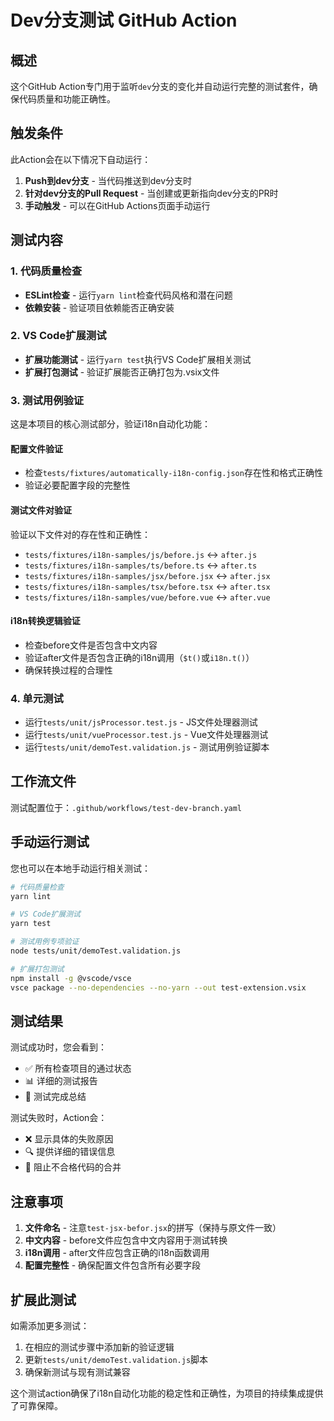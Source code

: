 # Dev分支测试 GitHub Action

## 概述

这个GitHub Action专门用于监听`dev`分支的变化并自动运行完整的测试套件，确保代码质量和功能正确性。

## 触发条件

此Action会在以下情况下自动运行：

1. **Push到dev分支** - 当代码推送到dev分支时
2. **针对dev分支的Pull Request** - 当创建或更新指向dev分支的PR时
3. **手动触发** - 可以在GitHub Actions页面手动运行

## 测试内容

### 1. 代码质量检查

- **ESLint检查** - 运行`yarn lint`检查代码风格和潜在问题
- **依赖安装** - 验证项目依赖能否正确安装

### 2. VS Code扩展测试

- **扩展功能测试** - 运行`yarn test`执行VS Code扩展相关测试
- **扩展打包测试** - 验证扩展能否正确打包为.vsix文件

### 3. 测试用例验证

这是本项目的核心测试部分，验证i18n自动化功能：

#### 配置文件验证

- 检查`tests/fixtures/automatically-i18n-config.json`存在性和格式正确性
- 验证必要配置字段的完整性

#### 测试文件对验证

验证以下文件对的存在性和正确性：

- `tests/fixtures/i18n-samples/js/before.js` ↔ `after.js`
- `tests/fixtures/i18n-samples/ts/before.ts` ↔ `after.ts`
- `tests/fixtures/i18n-samples/jsx/before.jsx` ↔ `after.jsx`
- `tests/fixtures/i18n-samples/tsx/before.tsx` ↔ `after.tsx`
- `tests/fixtures/i18n-samples/vue/before.vue` ↔ `after.vue`

#### i18n转换逻辑验证

- 检查before文件是否包含中文内容
- 验证after文件是否包含正确的i18n调用（`$t()`或`i18n.t()`）
- 确保转换过程的合理性

### 4. 单元测试

- 运行`tests/unit/jsProcessor.test.js` - JS文件处理器测试
- 运行`tests/unit/vueProcessor.test.js` - Vue文件处理器测试
- 运行`tests/unit/demoTest.validation.js` - 测试用例验证脚本

## 工作流文件

测试配置位于：`.github/workflows/test-dev-branch.yaml`

## 手动运行测试

您也可以在本地手动运行相关测试：

```bash
# 代码质量检查
yarn lint

# VS Code扩展测试
yarn test

# 测试用例专项验证
node tests/unit/demoTest.validation.js

# 扩展打包测试
npm install -g @vscode/vsce
vsce package --no-dependencies --no-yarn --out test-extension.vsix
```

## 测试结果

测试成功时，您会看到：

- ✅ 所有检查项目的通过状态
- 📊 详细的测试报告
- 🎉 测试完成总结

测试失败时，Action会：

- ❌ 显示具体的失败原因
- 🔍 提供详细的错误信息
- 🚫 阻止不合格代码的合并

## 注意事项

1. **文件命名** - 注意`test-jsx-befor.jsx`的拼写（保持与原文件一致）
2. **中文内容** - before文件应包含中文内容用于测试转换
3. **i18n调用** - after文件应包含正确的i18n函数调用
4. **配置完整性** - 确保配置文件包含所有必要字段

## 扩展此测试

如需添加更多测试：

1. 在相应的测试步骤中添加新的验证逻辑
2. 更新`tests/unit/demoTest.validation.js`脚本
3. 确保新测试与现有测试兼容

这个测试action确保了i18n自动化功能的稳定性和正确性，为项目的持续集成提供了可靠保障。
